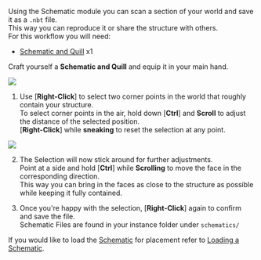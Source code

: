 Using the Schematic module you can scan a section of your world and save it as a `.nbt` file.  
This way you can reproduce it or share the structure with others.  
For this workflow you will need:
* [Schematic and Quill](https://github.com/simibubi/Create/wiki/Schematic-and-Quill) x1

Craft yourself a **Schematic and Quill** and equip it in your main hand. 

![](https://i.imgur.com/NUrKAfp.png)

1. Use [**Right-Click**] to select two corner points in the world that roughly contain your structure.  
To select corner points in the air, hold down [**Ctrl**] and **Scroll** to adjust the distance of the selected position.  
[**Right-Click**] while **sneaking** to reset the selection at any point.

![](https://i.imgur.com/C4fHHE1.png)

2. The Selection will now stick around for further adjustments.  
Point at a side and hold [**Ctrl**] while **Scrolling** to move the face in the corresponding direction.  
This way you can bring in the faces as close to the structure as possible while keeping it fully contained.

3. Once you're happy with the selection, [**Right-Click**] again to confirm and save the file.  
Schematic Files are found in your instance folder under `schematics/`

If you would like to load the [Schematic](https://github.com/simibubi/Create/wiki/Schematic) for placement refer to [Loading a Schematic](https://github.com/simibubi/Create/wiki/Loading-a-Schematic).